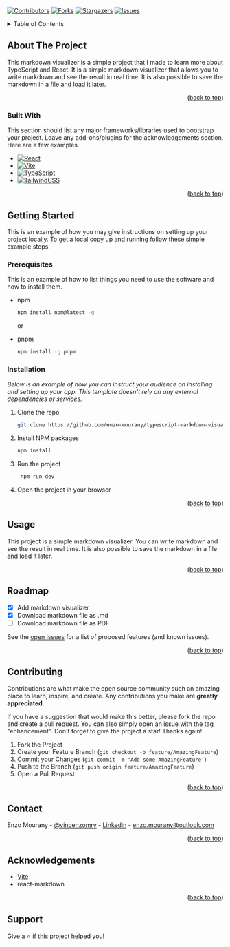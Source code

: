 [![Contributors][contributors-shield]][contributors-url]
[![Forks][forks-shield]][forks-url]
[![Stargazers][stars-shield]][stars-url]
[![Issues][issues-shield]][issues-url]

<!-- TABLE OF CONTENTS -->
<details>
  <summary>Table of Contents</summary>
  <ol>
    <li>
      <a href="#about-the-project">About The Project</a>
      <ul>
        <li><a href="#built-with">Built With</a></li>
      </ul>
    </li>
    <li>
      <a href="#getting-started">Getting Started</a>
      <ul>
        <li><a href="#prerequisites">Prerequisites</a></li>
        <li><a href="#installation">Installation</a></li>
      </ul>
    </li>
    <li><a href="#usage">Usage</a></li>
    <li><a href="#roadmap">Roadmap</a></li>
    <li><a href="#contributing">Contributing</a></li>
    <li><a href="#contact">Contact</a></li>
    <li><a href="#acknowledgments">Acknowledgments</a></li>
  </ol>
</details>


<!-- ABOUT THE PROJECT -->
## About The Project

<!-- Place Screenshot... -->

This markdown visualizer is a simple project that I made to learn more about TypeScript and React. It is a simple markdown visualizer that allows you to write markdown and see the result in real time. It is also possible to save the markdown in a file and load it later.

<p align="right">(<a href="#readme-top">back to top</a>)</p>



### Built With

This section should list any major frameworks/libraries used to bootstrap your project. Leave any add-ons/plugins for the acknowledgements section. Here are a few examples.

* [![React][React.js]][React-url]
* [![Vite][Vite]][Vite-url]
* [![TypeScript][TypeScript]][TypeScript-url]
* [![TailwindCSS][TailwindCSS]][TailwindCSS-url]

<p align="right">(<a href="#readme-top">back to top</a>)</p>


<!-- GETTING STARTED -->
## Getting Started

This is an example of how you may give instructions on setting up your project locally.
To get a local copy up and running follow these simple example steps.

### Prerequisites

This is an example of how to list things you need to use the software and how to install them.
* npm
  ```sh
  npm install npm@latest -g
  ```
  or

* pnpm
  ```sh
  npm install -g pnpm
  ```

### Installation

_Below is an example of how you can instruct your audience on installing and setting up your app. This template doesn't rely on any external dependencies or services._

1. Clone the repo
   ```sh
   git clone https://github.com/enzo-mourany/typescript-markdown-visualizer
   ```
2. Install NPM packages
   ```sh
   npm install
   ```
3. Run the project
   ```sh
    npm run dev
    ```
4. Open the project in your browser 

<p align="right">(<a href="#readme-top">back to top</a>)</p>



<!-- USAGE EXAMPLES -->

## Usage

This project is a simple markdown visualizer. You can write markdown and see the result in real time. It is also possible to save the markdown in a file and load it later.

<p align="right">(<a href="#readme-top">back to top</a>)</p>



<!-- ROADMAP -->

## Roadmap

- [x] Add markdown visualizer
- [x] Download markdown file as .md
- [ ] Download markdown file as PDF

See the [open issues](https://github.com/enzo-mourany/typescript-markdown-visualizer/issues) for a list of proposed features (and known issues).

<p align="right">(<a href="#readme-top">back to top</a>)</p>


<!-- CONTRIBUTING -->
## Contributing

Contributions are what make the open source community such an amazing place to learn, inspire, and create. Any contributions you make are **greatly appreciated**.

If you have a suggestion that would make this better, please fork the repo and create a pull request. You can also simply open an issue with the tag "enhancement".
Don't forget to give the project a star! Thanks again!

1. Fork the Project
2. Create your Feature Branch (`git checkout -b feature/AmazingFeature`)
3. Commit your Changes (`git commit -m 'Add some AmazingFeature'`)
4. Push to the Branch (`git push origin feature/AmazingFeature`)
5. Open a Pull Request

<p align="right">(<a href="#readme-top">back to top</a>)</p>



<!-- CONTACT -->
## Contact

Enzo Mourany - [@vincenzomry](https://twitter.com/vincenzomry) - [Linkedin](https://www.linkedin.com/in/enzo-mourany) - enzo.mourany@outlook.com


<p align="right">(<a href="#readme-top">back to top</a>)</p>



<!-- ACKNOWLEDGEMENTS -->

## Acknowledgements

* [Vite](https://vitejs.dev/)
* react-markdown       


<p align="right">(<a href="#readme-top">back to top</a>)</p>


## Support

Give a ⭐️ if this project helped you!



[contributors-shield]: https://img.shields.io/github/contributors/enzo-mourany/typescript-markdown-visualizer.svg?style=for-the-badge
[contributors-url]: https://github.com/enzo-mourany/typescript-markdown-visualizer/graphs/contributors

[forks-shield]: https://img.shields.io/github/forks/enzo-mourany/typescript-markdown-visualizer.svg?style=for-the-badge
[forks-url]: https://github.com/enzo-mourany/typescript-markdown-visualizer/network/members

[stars-shield]: https://img.shields.io/github/stars/enzo-mourany/typescript-markdown-visualizer.svg?style=for-the-badge
[stars-url]: https://github.com/enzo-mourany/typescript-markdown-visualizer/stargazers

[issues-shield]: https://img.shields.io/github/issues/enzo-mourany/typescript-markdown-visualizer?style=for-the-badge
[issues-url]: https://github.com/enzo-mourany/typescript-markdown-visualizer/issues

<!-- Techs URLs -->

[React.js]: https://img.shields.io/badge/React.js-61DAFB?style=for-the-badge&logo=react&logoColor=black
[React-url]: https://reactjs.org/

[Vite]: https://img.shields.io/badge/Vite-646CFF?style=for-the-badge&logo=vite&logoColor=white
[Vite-url]: https://vitejs.dev/

[TypeScript]: https://img.shields.io/badge/TypeScript-3178C6?style=for-the-badge&logo=typescript&logoColor=white
[TypeScript-url]: https://www.typescriptlang.org/

[TailwindCSS]: https://img.shields.io/badge/TailwindCSS-38B2AC?style=for-the-badge&logo=tailwind-css&logoColor=white
[TailwindCSS-url]: https://tailwindcss.com/
